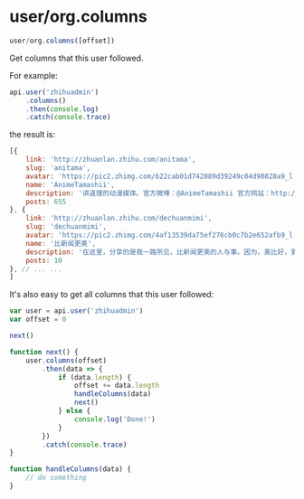 # user/org.columns

```javascript
user/org.columns([offset])
```

Get columns that this user followed.

For example:

```javascript
api.user('zhihuadmin')
    .columns()
    .then(console.log)
    .catch(console.trace)
```

the result is:

```javascript
[{
    link: 'http://zhuanlan.zhihu.com/anitama',
    slug: 'anitama',
    avatar: 'https://pic2.zhimg.com/622cab01d742889d39249c04d90828a9_l.png',
    name: 'AnimeTamashii',
    description: '讲道理的动漫媒体。官方微博：@AnimeTamashii 官方网站：http://www.anitama.cn',
    posts: 655
}, {
    link: 'http://zhuanlan.zhihu.com/dechuanmimi',
    slug: 'dechuanmimi',
    avatar: 'https://pic2.zhimg.com/4af13539da75ef276cb0c7b2e652afb9_l.jpg',
    name: '比新闻更美',
    description: '在这里，分享的是我一路所见，比新闻更美的人与事。因为，美比好，更加好。',
    posts: 10
}, // ... ...
]
```

It's also easy to get all columns that this user followed:

```javascript
var user = api.user('zhihuadmin')
var offset = 0

next()

function next() {
    user.columns(offset)
        .then(data => {
            if (data.length) {
                offset += data.length
                handleColumns(data)
                next()
            } else {
                console.log('Done!')
            }
        })
        .catch(console.trace)
}

function handleColumns(data) {
    // do something
}
```

